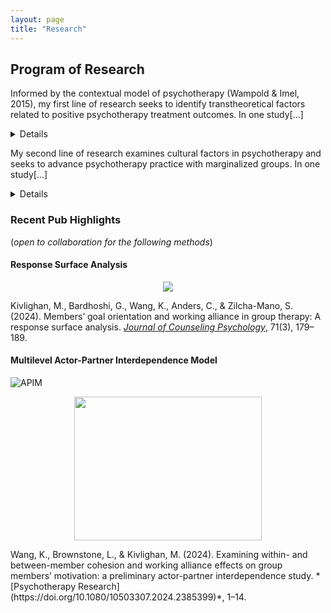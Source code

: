 ```yaml
---
layout: page
title: "Research"
---
```

## Program of Research

Informed by the contextual model of psychotherapy (Wampold & Imel, 2015), my first line of research seeks to identify transtheoretical factors related to positive psychotherapy treatment outcomes. In one study[...]<details> we examined two aspects of clients’ motivation in group psychotherapy, 1) alliance to the group and 2) achievement goal orientation, in relation to their perceived improvement in group psychotherapy ([Kivlighan, Bardhoshi, Wang, et al., 2024](https://doi.org/10.1037/cou0000722)). Results indicated that clients’ perceived improvement was highest when they rated mastery goal orientation and group alliance congruent and high (i.e., congruent high-high effect). In another study, we applied an outcome expectation framework (Constantino et al., 2018) to examine clients’ role expectations of therapist support and challenge in relation to their treatment outcomes (Wang et al., in press). Results indicated that clients who expected both high challenge and high support from their therapist, prior to the start of counseling, reported the greatest improvement in counseling. I hope to continue to study common factors across diverse therapeutic approaches to advance research on evidence-based mechanisms of change in psychotherapy.</details>

My second line of research examines cultural factors in psychotherapy and seeks to advance psychotherapy practice with marginalized groups. In one study[...]<details> a qualitative methodology was used to examine licensed Asian international therapists’ experiences of racial microaggression within the therapeutic relationship ([Wang et al., 2023](https://dx.doi.org/10.1037/pst0000502)). Preliminary results suggest that Asian international therapists commonly experience microaggressions and xenophobia within the therapeutic relationship and that these experiences have significant impacts on their training, the therapeutic relationship, and their personal wellness. Participants also identified strategies for navigating these cultural ruptures within the therapeutic relationship.  In another study, we are examining the effectiveness of group therapy for reducing depression and suicidality for transgender and non-binary individuals (Solness, Wang, Mitchell, & Kivlighan, in preparation). I am passionate about research examining therapeutic processes and experiences of marginalized populations in hopes of advancing equity and access within mental health care, and I am excited to continue to test understudied cultural and psychosocial processes of interventions for historically invisible individuals.</details>

### Recent Pub Highlights 
(*open to collaboration for the following methods*)
#### Response Surface Analysis 
<p align="center">
 <img src="https://github.com/anglerkw/anglerkw.github.io/assets/168578386/35de488b-3b0e-4bf1-902b-9d28438a28fb" />
</p>

Kivlighan, M., Bardhoshi, G., Wang, K., Anders, C., & Zilcha-Mano, S. (2024). Members’ goal orientation and working alliance in group therapy: A response surface analysis. *[Journal of Counseling Psychology](https://doi.org/10.1037/cou0000722)*, 71(3), 179–189. 

#### Multilevel Actor-Partner Interdependence Model

![APIM](https://github.com/user-attachments/assets/b2eaeaab-798a-4a49-972e-2da9baf1c221)
<p align="center">
 <img src="https://github.com/user-attachments/assets/60ba95f1-0996-42cb-939b-3393f3c7f5bc" width="300" height="230" />
</p>
Wang, K., Brownstone, L., & Kivlighan, M. (2024). Examining within- and between-member cohesion and working alliance effects on group members’ motivation: a preliminary actor-partner interdependence study. *[Psychotherapy Research](https://doi.org/10.1080/10503307.2024.2385399)*, 1–14.

